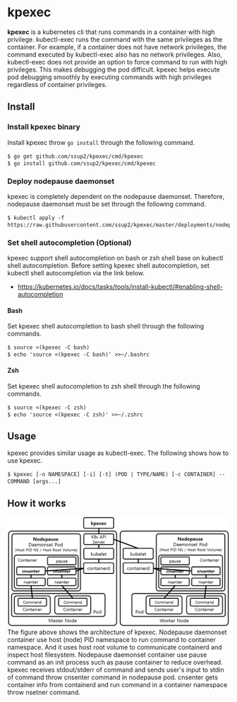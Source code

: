 # kpexec
**kpexec** is a kubernetes cli that runs commands in a container with high privilege. kubectl-exec runs the command with the same privileges as the container. For example, if a container does not have network privileges, the command executed by kubectl-exec also has no network privileges. Also, kubectl-exec does not provide an option to force command to run with high privileges. This makes debugging the pod difficult. kpexec helps execute pod debugging smoothly by executing commands with high privileges regardless of container privileges.

## Install

### Install kpexec binary
Install kpexec throw `go install` through the following command.
~~~
$ go get github.com/ssup2/kpexec/cmd/kpexec
$ go install github.com/ssup2/kpexec/cmd/kpexec
~~~

### Deploy nodepause daemonset
kpexec is completely dependent on the nodepause daemonset. Therefore, nodepause daemonset must be set through the following command.
~~~
$ kubectl apply -f https://raw.githubusercontent.com/ssup2/kpexec/master/deployments/nodepause.yaml
~~~

### Set shell autocompletion (Optional)
kpexec support shell autocompletion on bash or zsh shell base on kubectl shell autocompletion. Before setting kpexec shell autocompletion, set kubectl shell autocompletion via the link below.
* https://kubernetes.io/docs/tasks/tools/install-kubectl/#enabling-shell-autocompletion

#### Bash
Set kpexec shell autocompletion to bash shell through the following commands.
~~~
$ source <(kpexec -C bash) 
$ echo 'source <(kpexec -C bash)' >>~/.bashrc
~~~

#### Zsh
Set kpexec shell autocompletion to zsh shell through the following commands.
~~~
$ source <(kpexec -C zsh) 
$ echo 'source <(kpexec -C zsh)' >>~/.zshrc
~~~

## Usage
kpexec provides similar usage as kubectl-exec. The following shows how to use kpexec.
~~~
$ kpexec [-n NAMESPACE] [-i] [-t] (POD | TYPE/NAME) [-c CONTAINER] -- COMMAND [args...]
~~~

## How it works
![kpexec Architecture](image/kpexec_Architecture.PNG)
The figure above shows the architecture of kpexec. Nodepause daemonset container use host (node) PID namespace to run command to container namespace. And it uses host root volume to communicate containerd and inspect host filesystem. Nodepause daemonset container use pause command as an init process such as pause container to reduce overhead. kpexec receives stdout/stderr of command and sends user's input to stdin of command throw cnsenter command in nodepause pod. cnsenter gets container info from containerd and run command in a container namespace throw nsetner command.
